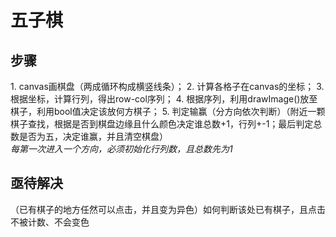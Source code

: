 # 五子棋
## 步骤
1. canvas画棋盘（两成循环构成横竖线条）；
2. 计算各格子在canvas的坐标；
3. 根据坐标，计算行列，得出row-col序列；
4. 根据序列，利用drawImage()放至棋子，利用bool值决定该放何方棋子；
5. 判定输赢（分方向依次判断）（附近一颗棋子查找，根据是否到棋盘边缘且什么颜色决定谁总数+1，行列+-1；最后判定总数是否为五，决定谁赢，并且清空棋盘）<br> *每第一次进入一个方向，必须初始化行列数，且总数先为1*
## 亟待解决
（已有棋子的地方任然可以点击，并且变为异色）如何判断该处已有棋子，且点击不被计数、不会变色
